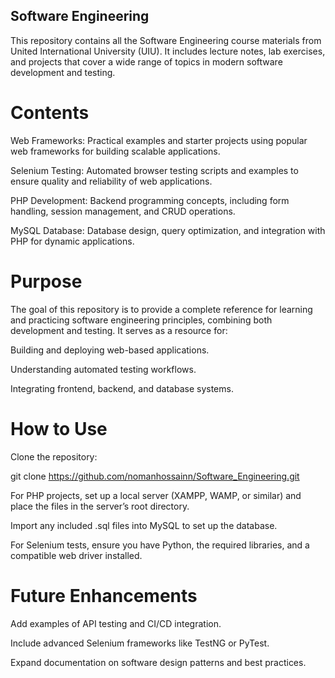 ## Software Engineering

This repository contains all the Software Engineering course materials from United International University (UIU). It includes lecture notes, lab exercises, and projects that cover a wide range of topics in modern software development and testing.

# Contents

Web Frameworks: Practical examples and starter projects using popular web frameworks for building scalable applications.

Selenium Testing: Automated browser testing scripts and examples to ensure quality and reliability of web applications.

PHP Development: Backend programming concepts, including form handling, session management, and CRUD operations.

MySQL Database: Database design, query optimization, and integration with PHP for dynamic applications.

# Purpose

The goal of this repository is to provide a complete reference for learning and practicing software engineering principles, combining both development and testing. It serves as a resource for:

Building and deploying web-based applications.

Understanding automated testing workflows.

Integrating frontend, backend, and database systems.

# How to Use

Clone the repository:

git clone https://github.com/nomanhossainn/Software_Engineering.git


For PHP projects, set up a local server (XAMPP, WAMP, or similar) and place the files in the server’s root directory.

Import any included .sql files into MySQL to set up the database.

For Selenium tests, ensure you have Python, the required libraries, and a compatible web driver installed.

# Future Enhancements

Add examples of API testing and CI/CD integration.

Include advanced Selenium frameworks like TestNG or PyTest.

Expand documentation on software design patterns and best practices.
